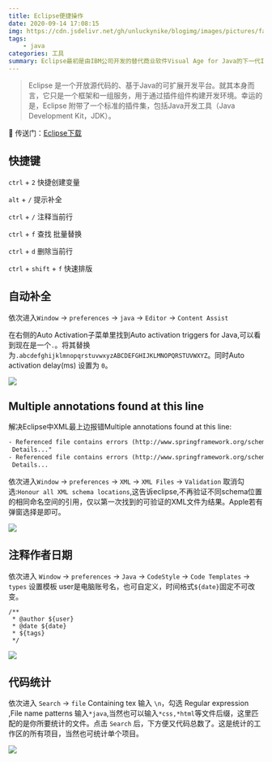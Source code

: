 ```yaml
---
title: Eclipse便捷操作
date: 2020-09-14 17:08:15
img: https://cdn.jsdelivr.net/gh/unluckynike/blogimg/images/pictures/fantasy-4566021_1920.jpg
tags: 
    - java
categories: 工具
summary: Eclipse最初是由IBM公司开发的替代商业软件Visual Age for Java的下一代IDE开发环境，2001年11月贡献给开源社区，现在它由非营利软件供应商联盟Eclipse基金会（Eclipse Foundation）管理。
---
```


> Eclipse 是一个开放源代码的、基于Java的可扩展开发平台。就其本身而言，它只是一个框架和一组服务，用于通过插件组件构建开发环境。幸运的是，Eclipse 附带了一个标准的插件集，包括Java开发工具（Java Development Kit，JDK）。

🚪 传送门：[Eclipse下载](https://www.eclipse.org/)

## 快捷键

`ctrl` + `2`  快捷创建变量

`alt`  +  `/`  提示补全

`ctrl` + `/`  注释当前行

`ctrl` + `f`  查找 批量替换

`ctrl` + `d`  删除当前行

`ctrl` + `shift` + `f`  快速排版

## 自动补全

依次进入`Window` -> `preferences` -> `java` -> `Editor` -> `Content Assist`

在右侧的Auto Activation子菜单里找到Auto activation triggers for Java,可以看到现在是一个`.`。将其替换为`.abcdefghijklmnopqrstuvwxyzABCDEFGHIJKLMNOPQRSTUVWXYZ`。同时Auto activation delay(ms) 设置为 `0`。

![](https://cdn.jsdelivr.net/gh/unluckynike/blogimg/images/wulinzengblog/eclipse0.png)

## Multiple annotations found at this line

解决Eclipse中XML最上边报错Multiple annotations found at this line:

```xml
- Referenced file contains errors (http://www.springframework.org/schema/aop/spring-aop-4.1.xsd). For more information, right click on the message in the Problems View and select "Show xml
 Details..."
- Referenced file contains errors (http://www.springframework.org/schema/context/spring-context.xsd). For more information, right click on the message in the Problems View and select "Show 
 Details...
```

依次进入`Window` -> `preferences` -> `XML` -> `XML Files` -> `Validation` 取消勾选:`Honour all XML schema locations`,这告诉eclipse,不再验证不同schema位置的相同命名空间的引用，仅以第一次找到的可验证的XML文件为结果。Apple若有弹窗选择是即可。

![](https://cdn.jsdelivr.net/gh/unluckynike/blogimg/images/wulinzengblog/eclipse1.png)

## 注释作者日期

依次进入 `Window` -> `preferences`  -> `Java`  -> `CodeStyle`  -> `Code Templates` -> `types` 设置模板 user是电脑账号名，也可自定义，时间格式`${date}`固定不可改变。

```
/**
 * @author ${user}
 * @date ${date}
 * ${tags}
 */
```

![](https://cdn.jsdelivr.net/gh/unluckynike/blogimg/images/wulinzengblog/eclipse2.png)

## 代码统计

依次进入 `Search` -> `file` Containing tex 输入 `\n`，勾选 Regular expression ,File name patterns 输入`*java`,当然也可以输入`*css,*html`等文件后缀，这里匹配的是你所要统计的文件。点击 `Search` 后，下方便又代码总数了。这是统计的工作区的所有项目，当然也可统计单个项目。

![](https://cdn.jsdelivr.net/gh/unluckynike/blogimg/images/wulinzengblog/eclipse3.png)